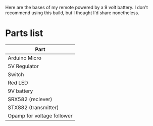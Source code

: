 Here are the bases of my remote powered by a 9 volt battery. I don't recommend using this build, but I thought I'd share nonetheless.

# Parts list
| Part  |
| ------------- | 
| Arduino Micro  | 
| 5V Regulator |
| Switch |
| Red LED |
| 9V battery |
| SRX582 (reciever) |
| STX882 (transmitter) |
| Opamp for voltage follower |

